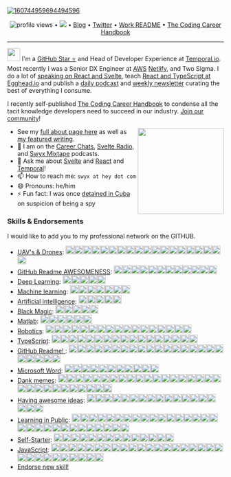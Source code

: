 <!--<h3 align="center">
![image](https://user-images.githubusercontent.com/6764957/87082196-3418a980-c25d-11ea-9987-0d9787d54100.png)
</h3> -->

[![160744959694494596](https://user-images.githubusercontent.com/6764957/101521273-94ed0f00-39c0-11eb-9721-1fb49097a171.png)](https://github.com/sw-yx?tab=repositories)

<p align="center">
  <img src="https://gpvc.arturio.dev/sw-yx" alt="profile views"> •  
  <a href="https://twitter.com/intent/follow?screen_name=swyx&tw_p=followbutton"><img src="https://img.shields.io/twitter/follow/swyx?label=%40swyx&style=social"></a>  •
  <a href="https://swyx.io">Blog</a> •
  <a href="https://twitter.com/intent/follow?screen_name=swyx&tw_p=followbutton">Twitter</a> •
  <a href="https://github.com/sw-yx/README">Work README</a> •
  <a href="https://learninpublic.org/?from=GH%20README">The Coding Career Handbook</a>
</p>

---

<img src="https://raw.githubusercontent.com/iampavangandhi/iampavangandhi/master/gifs/Hi.gif" width="30px"> I'm a [GitHub Star ⭐](https://stars.github.com/) and Head of Developer Experience at [Temporal.io](https://temporal.io/). Most recently I was a Senior DX Engineer at [AWS](https://www.swyx.io/writing/hello-aws/) [Netlify](https://www.swyx.io/farewell-netlify/), and Two Sigma. I do a lot of [speaking on React and Svelte](https://www.swyx.io/speaking/), teach [React and TypeScript at Egghead.io](https://egghead.io/instructors/shawn-wang?af=95qfq1) and publish a [daily podcast](http://swyx.transistor.fm/) and [weekly newsletter](https://tinyletter.com/swyx) curating the best of everything I consume. 

I recently self-published <a href="https://learninpublic.org/?from=GH%20README">The Coding Career Handbook</a> to condense all the tacit knowledge developers need to succeed in our industry. <a href="https://codingcareer.circle.so/">Join our community</a>!

<a href="https://myoctocat.dev/@sw-yx/octocat">
  <img align="right" src="https://user-images.githubusercontent.com/6764957/101532175-1cda1580-39cf-11eb-92fc-8466f97122fc.png" width=200 />
</a>

- See my [full about page here](http://swyx.io/about) as well as [my featured writing](https://www.swyx.io/#featured-writing).
- 👯 I am on the [Career Chats](https://careerchats.transistor.fm/), [Svelte Radio](https://www.svelteradio.com/), and [Swyx Mixtape](http://swyx.transistor.fm/) podcasts.
- 💬 Ask me about [Svelte](https://www.swyx.io/svelte-why/) and [React](https://www.youtube.com/watch?v=KJP1E-Y-xyo) and [Temporal](https://temporal.io)!
- 📫 How to reach me: `swyx at hey dot com`
- 😄 Pronouns: he/him
- ⚡ Fun fact: I was once [detained in Cuba](https://dev.to/swyx/the-ux-of-proving-our-humanity-to-machines-nf) on suspicion of being a spy


<!-- comment out for now while https://github.com/jstrieb/github-stats/issues/7 is going on 
![](https://github.com/sw-yx/sw-yx/blob/master/generated/overview.svg)
![](https://github.com/sw-yx/sw-yx/blob/master/generated/languages.svg)
-->


<!--START_SECTION:endorsements-->
  ### Skills & Endorsements
  
  I would like to add you to my professional network on the GITHUB.

  <ul>
  <li><a href="https://github.com/sw-yx/sw-yx/issues/31">UAV's & Drones</a>: <img src=https://avatars.githubusercontent.com/u/22770735?u=c7c8d8e372a0633ff094874c59beb2f98813624f&v=4&s=20 height=20 /><img src=https://avatars.githubusercontent.com/u/22770735?u=c7c8d8e372a0633ff094874c59beb2f98813624f&v=4&s=20 height=20 /><img src=https://avatars.githubusercontent.com/u/22770735?u=c7c8d8e372a0633ff094874c59beb2f98813624f&v=4&s=20 height=20 /><img src=https://avatars.githubusercontent.com/u/22770735?u=c7c8d8e372a0633ff094874c59beb2f98813624f&v=4&s=20 height=20 /><img src=https://avatars.githubusercontent.com/u/22770735?u=c7c8d8e372a0633ff094874c59beb2f98813624f&v=4&s=20 height=20 /><img src=https://avatars.githubusercontent.com/u/6764957?u=97ad815028595b73b06ee4b0510e66bbe391228d&v=4&s=20 height=20 /><img src=https://avatars.githubusercontent.com/u/6764957?u=97ad815028595b73b06ee4b0510e66bbe391228d&v=4&s=20 height=20 /><img src=https://avatars.githubusercontent.com/u/6764957?u=97ad815028595b73b06ee4b0510e66bbe391228d&v=4&s=20 height=20 /><img src=https://avatars.githubusercontent.com/u/6764957?u=97ad815028595b73b06ee4b0510e66bbe391228d&v=4&s=20 height=20 /><img src=https://avatars.githubusercontent.com/u/45873074?u=c3ec9fa6c9669635d4bf31067d9eac86d351eb3a&v=4&s=20 height=20 /><img src=https://avatars.githubusercontent.com/u/1821843?u=57459e71d75b3969c73411ae7ec0f4735d39be39&v=4&s=20 height=20 /><img src=https://avatars.githubusercontent.com/u/17146297?u=9c82e2455ce89af7a2a7fb87d1e6bc27b7e8e7cf&v=4&s=20 height=20 /><img src=https://avatars.githubusercontent.com/u/9255144?v=4&s=20 height=20 /><img src=https://avatars.githubusercontent.com/u/13825491?u=915fd23f621a028c52df2376625c4e30f0dce09b&v=4&s=20 height=20 /><img src=https://avatars.githubusercontent.com/u/13825491?u=915fd23f621a028c52df2376625c4e30f0dce09b&v=4&s=20 height=20 /><img src=https://avatars.githubusercontent.com/u/13825491?u=915fd23f621a028c52df2376625c4e30f0dce09b&v=4&s=20 height=20 /><img src=https://avatars.githubusercontent.com/u/13825491?u=915fd23f621a028c52df2376625c4e30f0dce09b&v=4&s=20 height=20 /><img src=https://avatars.githubusercontent.com/u/13825491?u=915fd23f621a028c52df2376625c4e30f0dce09b&v=4&s=20 height=20 /><img src=https://avatars.githubusercontent.com/u/63612469?u=1bac624dce9a0ec44c7161ec8e09288429c4dccf&v=4&s=20 height=20 /></li>
<li><a href="https://github.com/sw-yx/sw-yx/issues/30">GitHub Readme AWESOMENESS</a>: <img src=https://avatars.githubusercontent.com/u/6764957?u=97ad815028595b73b06ee4b0510e66bbe391228d&v=4&s=20 height=20 /><img src=https://avatars.githubusercontent.com/u/22770735?u=c7c8d8e372a0633ff094874c59beb2f98813624f&v=4&s=20 height=20 /><img src=https://avatars.githubusercontent.com/u/22770735?u=c7c8d8e372a0633ff094874c59beb2f98813624f&v=4&s=20 height=20 /><img src=https://avatars.githubusercontent.com/u/32144761?u=1b36ec9ad2443a0028c077de00ea9bd66194c4df&v=4&s=20 height=20 /><img src=https://avatars.githubusercontent.com/u/53856673?u=bda5598fc0b95f42f67ffddd6bc14326c5a5bf28&v=4&s=20 height=20 /><img src=https://avatars.githubusercontent.com/u/53856673?u=bda5598fc0b95f42f67ffddd6bc14326c5a5bf28&v=4&s=20 height=20 /><img src=https://avatars.githubusercontent.com/u/9262982?u=2403fb9ed15258833c48978f57c48479fe9172b6&v=4&s=20 height=20 /><img src=https://avatars.githubusercontent.com/u/10362927?u=2bd634d77cfe59ddf012d192335efb626618efae&v=4&s=20 height=20 /><img src=https://avatars.githubusercontent.com/u/55826377?u=f1400288e13b60d46bed563dc588f5ac77811770&v=4&s=20 height=20 /><img src=https://avatars.githubusercontent.com/u/37914951?u=47f6cb50d0ecbcef0bf3cb4d9392826af195b558&v=4&s=20 height=20 /><img src=https://avatars.githubusercontent.com/u/53332372?u=cf632f71e5bdf984e829774c4d8815774e419bcb&v=4&s=20 height=20 /><img src=https://avatars.githubusercontent.com/u/3372598?u=2b679c93e9be315f5c993d30e325a15a9df7a78c&v=4&s=20 height=20 /></li>
<li><a href="https://github.com/sw-yx/sw-yx/issues/29">Deep Learning</a>: <img src=https://avatars.githubusercontent.com/u/22770735?u=c7c8d8e372a0633ff094874c59beb2f98813624f&v=4&s=20 height=20 /><img src=https://avatars.githubusercontent.com/u/8433587?u=4143853cdd52d732534e82e9232cfda0591b9876&v=4&s=20 height=20 /><img src=https://avatars.githubusercontent.com/u/45448731?u=8dd6502ca862bf48b10e43a93b2c50644da93906&v=4&s=20 height=20 /><img src=https://avatars.githubusercontent.com/u/53856673?u=bda5598fc0b95f42f67ffddd6bc14326c5a5bf28&v=4&s=20 height=20 /><img src=https://avatars.githubusercontent.com/u/41854373?u=91a17eab7edd79767aad7a6eab7023007abb49f7&v=4&s=20 height=20 /></li>
<li><a href="https://github.com/sw-yx/sw-yx/issues/28">Machine learning</a>: <img src=https://avatars.githubusercontent.com/u/22770735?u=c7c8d8e372a0633ff094874c59beb2f98813624f&v=4&s=20 height=20 /><img src=https://avatars.githubusercontent.com/u/45448731?u=8dd6502ca862bf48b10e43a93b2c50644da93906&v=4&s=20 height=20 /><img src=https://avatars.githubusercontent.com/u/1821843?u=57459e71d75b3969c73411ae7ec0f4735d39be39&v=4&s=20 height=20 /><img src=https://avatars.githubusercontent.com/u/1821843?u=57459e71d75b3969c73411ae7ec0f4735d39be39&v=4&s=20 height=20 /><img src=https://avatars.githubusercontent.com/u/13770026?v=4&s=20 height=20 /><img src=https://avatars.githubusercontent.com/u/41854373?u=91a17eab7edd79767aad7a6eab7023007abb49f7&v=4&s=20 height=20 /><img src=https://avatars.githubusercontent.com/u/40211374?u=28b253978c6e66be691d60ec084ea7c237afbdea&v=4&s=20 height=20 /></li>
<li><a href="https://github.com/sw-yx/sw-yx/issues/27">Artificial intelligence</a>: <img src=https://avatars.githubusercontent.com/u/22770735?u=c7c8d8e372a0633ff094874c59beb2f98813624f&v=4&s=20 height=20 /><img src=https://avatars.githubusercontent.com/u/22770735?u=c7c8d8e372a0633ff094874c59beb2f98813624f&v=4&s=20 height=20 /><img src=https://avatars.githubusercontent.com/u/22770735?u=c7c8d8e372a0633ff094874c59beb2f98813624f&v=4&s=20 height=20 /><img src=https://avatars.githubusercontent.com/u/23400213?u=da0a678d3bd73318503139fc918c97683d71bd62&v=4&s=20 height=20 /><img src=https://avatars.githubusercontent.com/u/54620499?u=2ef73de239b98ca39e439a8733845603b620fd45&v=4&s=20 height=20 /></li>
<li><a href="https://github.com/sw-yx/sw-yx/issues/26">Black Magic</a>: <img src=https://avatars.githubusercontent.com/u/6764957?u=97ad815028595b73b06ee4b0510e66bbe391228d&v=4&s=20 height=20 /><img src=https://avatars.githubusercontent.com/u/22770735?u=c7c8d8e372a0633ff094874c59beb2f98813624f&v=4&s=20 height=20 /><img src=https://avatars.githubusercontent.com/u/8545105?u=165ae1b650ef0d5ef08636ea6bd7fa0ff1567836&v=4&s=20 height=20 /><img src=https://avatars.githubusercontent.com/u/2707569?u=89c42eafaca543bb9f9027c8ba2b47b944737419&v=4&s=20 height=20 /><img src=https://avatars.githubusercontent.com/u/61903527?u=2621f00464e33bb57a73bf106cbd6809bc5141e3&v=4&s=20 height=20 /></li>
<li><a href="https://github.com/sw-yx/sw-yx/issues/25">Matlab</a>: <img src=https://avatars.githubusercontent.com/u/6764957?u=97ad815028595b73b06ee4b0510e66bbe391228d&v=4&s=20 height=20 /><img src=https://avatars.githubusercontent.com/u/8890878?u=98688657615ca3b9bad6a7045b81f7a7ee8cacbf&v=4&s=20 height=20 /><img src=https://avatars.githubusercontent.com/u/53856673?u=bda5598fc0b95f42f67ffddd6bc14326c5a5bf28&v=4&s=20 height=20 /><img src=https://avatars.githubusercontent.com/u/22770735?u=c7c8d8e372a0633ff094874c59beb2f98813624f&v=4&s=20 height=20 /><img src=https://avatars.githubusercontent.com/u/22770735?u=c7c8d8e372a0633ff094874c59beb2f98813624f&v=4&s=20 height=20 /><img src=https://avatars.githubusercontent.com/u/22770735?u=c7c8d8e372a0633ff094874c59beb2f98813624f&v=4&s=20 height=20 /></li>
<li><a href="https://github.com/sw-yx/sw-yx/issues/21">Robotics</a>: <img src=https://avatars.githubusercontent.com/u/6764957?u=97ad815028595b73b06ee4b0510e66bbe391228d&v=4&s=20 height=20 /><img src=https://avatars.githubusercontent.com/u/22770735?u=c7c8d8e372a0633ff094874c59beb2f98813624f&v=4&s=20 height=20 /><img src=https://avatars.githubusercontent.com/u/22770735?u=c7c8d8e372a0633ff094874c59beb2f98813624f&v=4&s=20 height=20 /><img src=https://avatars.githubusercontent.com/u/22770735?u=c7c8d8e372a0633ff094874c59beb2f98813624f&v=4&s=20 height=20 /><img src=https://avatars.githubusercontent.com/u/22770735?u=c7c8d8e372a0633ff094874c59beb2f98813624f&v=4&s=20 height=20 /><img src=https://avatars.githubusercontent.com/u/1670421?u=de00019aeac03a906266f9b1a09534ed07158b11&v=4&s=20 height=20 /><img src=https://avatars.githubusercontent.com/u/1670421?u=de00019aeac03a906266f9b1a09534ed07158b11&v=4&s=20 height=20 /><img src=https://avatars.githubusercontent.com/u/1670421?u=de00019aeac03a906266f9b1a09534ed07158b11&v=4&s=20 height=20 /><img src=https://avatars.githubusercontent.com/u/1670421?u=de00019aeac03a906266f9b1a09534ed07158b11&v=4&s=20 height=20 /><img src=https://avatars.githubusercontent.com/u/1670421?u=de00019aeac03a906266f9b1a09534ed07158b11&v=4&s=20 height=20 /><img src=https://avatars.githubusercontent.com/u/1670421?u=de00019aeac03a906266f9b1a09534ed07158b11&v=4&s=20 height=20 /><img src=https://avatars.githubusercontent.com/u/30226045?u=0a71219858b8d89c4e0310a5b4d8fb7968e61dbd&v=4&s=20 height=20 /><img src=https://avatars.githubusercontent.com/u/30226045?u=0a71219858b8d89c4e0310a5b4d8fb7968e61dbd&v=4&s=20 height=20 /><img src=https://avatars.githubusercontent.com/u/30226045?u=0a71219858b8d89c4e0310a5b4d8fb7968e61dbd&v=4&s=20 height=20 /><img src=https://avatars.githubusercontent.com/u/30226045?u=0a71219858b8d89c4e0310a5b4d8fb7968e61dbd&v=4&s=20 height=20 /><img src=https://avatars.githubusercontent.com/u/30226045?u=0a71219858b8d89c4e0310a5b4d8fb7968e61dbd&v=4&s=20 height=20 /><img src=https://avatars.githubusercontent.com/u/13302105?u=6e764c6aa7af9c085a2403b458426c331d83b572&v=4&s=20 height=20 /></li>
<li><a href="https://github.com/sw-yx/sw-yx/issues/14">TypeScript</a>: <img src=https://avatars.githubusercontent.com/u/2502947?u=eb345767686e9b8692c6d76955650a41e6e80cf3&v=4&s=20 height=20 /><img src=https://avatars.githubusercontent.com/u/6764957?u=97ad815028595b73b06ee4b0510e66bbe391228d&v=4&s=20 height=20 /><img src=https://avatars.githubusercontent.com/u/12146882?u=b153ac0c446ac31c230cfe6b1a98bd54ca74e39a&v=4&s=20 height=20 /><img src=https://avatars.githubusercontent.com/u/7964257?u=c28c8a5c365e9b3b71f2568357348f11418ac7a2&v=4&s=20 height=20 /><img src=https://avatars.githubusercontent.com/u/293004?v=4&s=20 height=20 /><img src=https://avatars.githubusercontent.com/u/19930241?u=2aef7cbf4a59d361894145c97676391ec46fea4d&v=4&s=20 height=20 /><img src=https://avatars.githubusercontent.com/u/15332326?u=928ff0aa422ea0e02a2210482b6ceaa051822d7c&v=4&s=20 height=20 /><img src=https://avatars.githubusercontent.com/u/229881?u=16c6dec7b9bc0304910803e0ba5fc7f977304392&v=4&s=20 height=20 /><img src=https://avatars.githubusercontent.com/u/13134143?u=2b7d4ad46632ada6ae75ce1672235a07282f76e5&v=4&s=20 height=20 /><img src=https://avatars.githubusercontent.com/u/948486?u=d173c0b99a0c503407fb3b04a89da215ff388e28&v=4&s=20 height=20 /><img src=https://avatars.githubusercontent.com/u/19372745?u=21d2497f7ef4038bd4621e005a96ac97acd8316c&v=4&s=20 height=20 /><img src=https://avatars.githubusercontent.com/u/6223070?u=1149f8bf70d845b69109b93db003163ce5da129f&v=4&s=20 height=20 /><img src=https://avatars.githubusercontent.com/u/29654458?u=9f00105de4b993b6e9a4b6b9a0dcf7ec6795c4db&v=4&s=20 height=20 /><img src=https://avatars.githubusercontent.com/u/53359960?u=35bf66a2936178251659758071612997eb97e16a&v=4&s=20 height=20 /><img src=https://avatars.githubusercontent.com/u/13395979?u=57a87a085a2dbd2007fc02c5d25c432e956e9533&v=4&s=20 height=20 /><img src=https://avatars.githubusercontent.com/u/55826377?u=f1400288e13b60d46bed563dc588f5ac77811770&v=4&s=20 height=20 /><img src=https://avatars.githubusercontent.com/u/24648588?u=acd641c75f7eea34349cf00456db722750822a60&v=4&s=20 height=20 /></li>
<li><a href="https://github.com/sw-yx/sw-yx/issues/12">GitHub Readme! </a>: <img src=https://avatars.githubusercontent.com/u/6764957?u=97ad815028595b73b06ee4b0510e66bbe391228d&v=4&s=20 height=20 /><img src=https://avatars.githubusercontent.com/u/22648375?u=4f5c00eaa429212935c711c49f33200b027ffda9&v=4&s=20 height=20 /><img src=https://avatars.githubusercontent.com/u/37780080?u=9a51ee46299084fe8e23a55d6b4d89f40ba86b0b&v=4&s=20 height=20 /><img src=https://avatars.githubusercontent.com/u/43115551?u=5d858e6a161ee6fc410002509eb7292a7adab984&v=4&s=20 height=20 /><img src=https://avatars.githubusercontent.com/u/45937795?u=22964e714c153e26a90cc608eb7acb9e0d761385&v=4&s=20 height=20 /><img src=https://avatars.githubusercontent.com/u/23062?u=d939db29fde100e4b35fb64bd68a7b9212b96a4d&v=4&s=20 height=20 /><img src=https://avatars.githubusercontent.com/u/10290348?u=ee9b20b46ed79aa5e4318a326f6381b09ec809ff&v=4&s=20 height=20 /><img src=https://avatars.githubusercontent.com/u/3726815?u=a50e7ce67614d391b96eee82d33cf6fd6fe3d7a6&v=4&s=20 height=20 /><img src=https://avatars.githubusercontent.com/u/1659820?u=1d1eba18a88076e16d7da6671e3b8ba0a3ce76c0&v=4&s=20 height=20 /><img src=https://avatars.githubusercontent.com/u/3165185?v=4&s=20 height=20 /><img src=https://avatars.githubusercontent.com/u/4000963?u=749d3140c8b658eb261c6c8e1fd38ae899bfb8b0&v=4&s=20 height=20 /><img src=https://avatars.githubusercontent.com/u/6534396?u=3518882baf64fa051e3f071fd11adccfb5faef4f&v=4&s=20 height=20 /><img src=https://avatars.githubusercontent.com/u/36571203?u=74ff14e3856ff9aeed35bb605a8c1cdac4d00891&v=4&s=20 height=20 /><img src=https://avatars.githubusercontent.com/u/2277182?u=36934a435d05c974133236d2e390bd7cfa8406fc&v=4&s=20 height=20 /><img src=https://avatars.githubusercontent.com/u/749393?u=3e049eb5d2a2682ee751c45cb7d55fe43325b450&v=4&s=20 height=20 /><img src=https://avatars.githubusercontent.com/u/19372745?u=21d2497f7ef4038bd4621e005a96ac97acd8316c&v=4&s=20 height=20 /><img src=https://avatars.githubusercontent.com/u/656694?u=673dd3cb3e05e96bcd6ef97e14292622d70fe184&v=4&s=20 height=20 /><img src=https://avatars.githubusercontent.com/u/14172006?u=07a2ade66cbf7e133b5a59f54f47800f0b9d4784&v=4&s=20 height=20 /><img src=https://avatars.githubusercontent.com/u/9427798?u=9bf8718fcd1bea6aee935e195b0e7179c1736a47&v=4&s=20 height=20 /><img src=https://avatars.githubusercontent.com/u/9427798?u=9bf8718fcd1bea6aee935e195b0e7179c1736a47&v=4&s=20 height=20 /><img src=https://avatars.githubusercontent.com/u/51751663?u=23a815a6dac3536432c99c9fa4f7681b539c3c07&v=4&s=20 height=20 /><img src=https://avatars.githubusercontent.com/u/9262982?u=2403fb9ed15258833c48978f57c48479fe9172b6&v=4&s=20 height=20 /><img src=https://avatars.githubusercontent.com/u/10638317?u=da44b6c75b56c51bd90571b23cb8be78e8f3ea7f&v=4&s=20 height=20 /></li>
<li><a href="https://github.com/sw-yx/sw-yx/issues/10">Microsoft Word</a>: <img src=https://avatars.githubusercontent.com/u/6764957?u=97ad815028595b73b06ee4b0510e66bbe391228d&v=4&s=20 height=20 /><img src=https://avatars.githubusercontent.com/u/352113?u=6dc1eb9f564bc00b08ebdc0cf447ea45010b65ed&v=4&s=20 height=20 /><img src=https://avatars.githubusercontent.com/u/27310414?u=1b873ee188b78d2728e35e4df02676e69bc3734c&v=4&s=20 height=20 /><img src=https://avatars.githubusercontent.com/u/43115551?u=5d858e6a161ee6fc410002509eb7292a7adab984&v=4&s=20 height=20 /><img src=https://avatars.githubusercontent.com/u/46257169?u=083fd59d92e5bf15ac822493d7873b9e984cac3e&v=4&s=20 height=20 /><img src=https://avatars.githubusercontent.com/u/17511710?u=043d69cc50a9a791118f2e414ee83f51a31f355a&v=4&s=20 height=20 /><img src=https://avatars.githubusercontent.com/u/5923706?u=d947ee44ca977ca2b7e6ba4188d0b814d64e6a08&v=4&s=20 height=20 /><img src=https://avatars.githubusercontent.com/u/22770735?u=c7c8d8e372a0633ff094874c59beb2f98813624f&v=4&s=20 height=20 /><img src=https://avatars.githubusercontent.com/u/36571203?u=74ff14e3856ff9aeed35bb605a8c1cdac4d00891&v=4&s=20 height=20 /><img src=https://avatars.githubusercontent.com/u/51212164?u=6fa3388c92d3ae571d143ab2dae3fb0ee26a50b3&v=4&s=20 height=20 /><img src=https://avatars.githubusercontent.com/u/25933585?v=4&s=20 height=20 /></li>
<li><a href="https://github.com/sw-yx/sw-yx/issues/6">Dank memes</a>: <img src=https://avatars.githubusercontent.com/u/6764957?u=97ad815028595b73b06ee4b0510e66bbe391228d&v=4&s=20 height=20 /><img src=https://avatars.githubusercontent.com/u/35337607?u=29566bbbffed942d99be65eee4227e761b77c723&v=4&s=20 height=20 /><img src=https://avatars.githubusercontent.com/u/233500?u=69a3bf89a07358e92baef9c8bd592309d6fc7463&v=4&s=20 height=20 /><img src=https://avatars.githubusercontent.com/u/12712484?u=e9ce418656eb64d7d2922da359da2eb702885757&v=4&s=20 height=20 /><img src=https://avatars.githubusercontent.com/u/55590940?u=951cb677f14bde3d6f62872f06d17ddbd1773dfc&v=4&s=20 height=20 /><img src=https://avatars.githubusercontent.com/u/1134310?v=4&s=20 height=20 /><img src=https://avatars.githubusercontent.com/u/352113?u=6dc1eb9f564bc00b08ebdc0cf447ea45010b65ed&v=4&s=20 height=20 /><img src=https://avatars.githubusercontent.com/u/20620901?u=5ab254526db7f29c5498bcd5a03613a6dfc73557&v=4&s=20 height=20 /><img src=https://avatars.githubusercontent.com/u/3922469?u=cdb86e6784f637749f2080d22485c078ba39f760&v=4&s=20 height=20 /><img src=https://avatars.githubusercontent.com/u/519966?u=7090cb33dbfbbf250251ce9f039f2ca74aa12a4a&v=4&s=20 height=20 /><img src=https://avatars.githubusercontent.com/u/48678280?u=6fcc3118a8db8d86d06674bc1de95ef54125c9b5&v=4&s=20 height=20 /><img src=https://avatars.githubusercontent.com/u/43115551?u=5d858e6a161ee6fc410002509eb7292a7adab984&v=4&s=20 height=20 /><img src=https://avatars.githubusercontent.com/u/3385679?u=5e7dc905c8a00d445d55a44657427c35ed8b4989&v=4&s=20 height=20 /><img src=https://avatars.githubusercontent.com/u/26126510?u=818e06777ac4503a104e41e7c882c0de12b644ba&v=4&s=20 height=20 /><img src=https://avatars.githubusercontent.com/u/7217244?u=0b2c5ac85ff8dd18039c4f01c12dfe3a67633447&v=4&s=20 height=20 /><img src=https://avatars.githubusercontent.com/u/22043396?u=7b6be44a0de05675ae004b2c1b18b22a7efbf633&v=4&s=20 height=20 /><img src=https://avatars.githubusercontent.com/u/6223070?u=1149f8bf70d845b69109b93db003163ce5da129f&v=4&s=20 height=20 /><img src=https://avatars.githubusercontent.com/u/9328123?u=8ebffba57d12dc983a17f19cb51e549150645f55&v=4&s=20 height=20 /><img src=https://avatars.githubusercontent.com/u/62393901?u=4b5b213f8f00a6489709cdaa2443307cfbcccca3&v=4&s=20 height=20 /><img src=https://avatars.githubusercontent.com/u/38540987?u=da479329cd411f62af1fca81574d739b560116c1&v=4&s=20 height=20 /><img src=https://avatars.githubusercontent.com/u/53359960?u=35bf66a2936178251659758071612997eb97e16a&v=4&s=20 height=20 /><img src=https://avatars.githubusercontent.com/u/1178581?u=8e857acca3a569594a0b831cc45e9023c2a63037&v=4&s=20 height=20 /><img src=https://avatars.githubusercontent.com/u/66532643?v=4&s=20 height=20 /><img src=https://avatars.githubusercontent.com/u/6913826?u=3f850e628a5ba6cc9ec269492ec22d7c9bbef6d8&v=4&s=20 height=20 /><img src=https://avatars.githubusercontent.com/u/23400213?u=da0a678d3bd73318503139fc918c97683d71bd62&v=4&s=20 height=20 /><img src=https://avatars.githubusercontent.com/u/23400213?u=da0a678d3bd73318503139fc918c97683d71bd62&v=4&s=20 height=20 /><img src=https://avatars.githubusercontent.com/u/23400213?u=da0a678d3bd73318503139fc918c97683d71bd62&v=4&s=20 height=20 /><img src=https://avatars.githubusercontent.com/u/19930241?u=2aef7cbf4a59d361894145c97676391ec46fea4d&v=4&s=20 height=20 /><img src=https://avatars.githubusercontent.com/u/31821597?u=fcbcf2dc8645975f9cbd617af820e9f73e44de58&v=4&s=20 height=20 /><img src=https://avatars.githubusercontent.com/u/10360816?u=e3ebfd8445206a0d894c81f511e9cd89a4e5c244&v=4&s=20 height=20 /></li>
<li><a href="https://github.com/sw-yx/sw-yx/issues/5">Having awesome ideas</a>: <img src=https://avatars.githubusercontent.com/u/10660468?u=b2a4cb6919cf2a48d3a57d88597ae60dbaf81e1a&v=4&s=20 height=20 /><img src=https://avatars.githubusercontent.com/u/6764957?u=97ad815028595b73b06ee4b0510e66bbe391228d&v=4&s=20 height=20 /><img src=https://avatars.githubusercontent.com/u/35337607?u=29566bbbffed942d99be65eee4227e761b77c723&v=4&s=20 height=20 /><img src=https://avatars.githubusercontent.com/u/7910856?u=34f977f5b9caa6e679fcd95dd2d4ece77f531a04&v=4&s=20 height=20 /><img src=https://avatars.githubusercontent.com/u/15979292?u=87faa9985d47e32a3495a850b8620cd85b00ef21&v=4&s=20 height=20 /><img src=https://avatars.githubusercontent.com/u/352113?u=6dc1eb9f564bc00b08ebdc0cf447ea45010b65ed&v=4&s=20 height=20 /><img src=https://avatars.githubusercontent.com/u/3977903?u=66a0e06db974f4b3accc178facc4602d960bb890&v=4&s=20 height=20 /><img src=https://avatars.githubusercontent.com/u/3524688?u=80eb34d651fd46947487d79abe8617bf5338f54b&v=4&s=20 height=20 /><img src=https://avatars.githubusercontent.com/u/38554977?v=4&s=20 height=20 /><img src=https://avatars.githubusercontent.com/u/856609?u=b6274fdc539279b8465aebe0e2c3c9fa7bbc6923&v=4&s=20 height=20 /><img src=https://avatars.githubusercontent.com/u/39672672?u=3547bdc7fe14e29a969f7b44f20fac26ebf95fe8&v=4&s=20 height=20 /><img src=https://avatars.githubusercontent.com/u/8960757?u=7773231fa9dace775da1f7af383e52ed8e3b909f&v=4&s=20 height=20 /><img src=https://avatars.githubusercontent.com/u/12146882?u=b153ac0c446ac31c230cfe6b1a98bd54ca74e39a&v=4&s=20 height=20 /><img src=https://avatars.githubusercontent.com/u/6764957?u=97ad815028595b73b06ee4b0510e66bbe391228d&v=4&s=20 height=20 /><img src=https://avatars.githubusercontent.com/u/2277182?u=36934a435d05c974133236d2e390bd7cfa8406fc&v=4&s=20 height=20 /><img src=https://avatars.githubusercontent.com/u/2114712?u=868a9bd2be749d84c3ebb3eabf28d5b8a223fa67&v=4&s=20 height=20 /><img src=https://avatars.githubusercontent.com/u/8508804?u=d755d87366b0118df6cc6024e932aeff99056a2f&v=4&s=20 height=20 /><img src=https://avatars.githubusercontent.com/u/661994?u=c6ca07b86a9a91b2dd567f80ac9d80b6d6071523&v=4&s=20 height=20 /></li>
<li><a href="https://github.com/sw-yx/sw-yx/issues/4">Learning in Public</a>: <img src=https://avatars.githubusercontent.com/u/6764957?u=97ad815028595b73b06ee4b0510e66bbe391228d&v=4&s=20 height=20 /><img src=https://avatars.githubusercontent.com/u/10660468?u=b2a4cb6919cf2a48d3a57d88597ae60dbaf81e1a&v=4&s=20 height=20 /><img src=https://avatars.githubusercontent.com/u/6540763?u=b6700c6b857dc4feb5b469439b1f0b12c95d82ec&v=4&s=20 height=20 /><img src=https://avatars.githubusercontent.com/u/5938110?u=637d5ad49f9cabeff3288b1f4b06e12a6ee7ef38&v=4&s=20 height=20 /><img src=https://avatars.githubusercontent.com/u/35337607?u=29566bbbffed942d99be65eee4227e761b77c723&v=4&s=20 height=20 /><img src=https://avatars.githubusercontent.com/u/8948924?u=5bec780048b84962b9681e76ae6c6afd93b2bf68&v=4&s=20 height=20 /><img src=https://avatars.githubusercontent.com/u/63742054?u=6e29daf7e33025c5504d1e2a099fbfd454c8f5f4&v=4&s=20 height=20 /><img src=https://avatars.githubusercontent.com/u/2114712?u=868a9bd2be749d84c3ebb3eabf28d5b8a223fa67&v=4&s=20 height=20 /><img src=https://avatars.githubusercontent.com/u/1059583?v=4&s=20 height=20 /><img src=https://avatars.githubusercontent.com/u/1059583?v=4&s=20 height=20 /><img src=https://avatars.githubusercontent.com/u/2338632?u=7ca35d9de31aadd8e9af2f8e75ac185c6c42d1ab&v=4&s=20 height=20 /><img src=https://avatars.githubusercontent.com/u/6893378?u=a04e4ca94741b424d3e225703a662b381be65692&v=4&s=20 height=20 /><img src=https://avatars.githubusercontent.com/u/55590940?u=951cb677f14bde3d6f62872f06d17ddbd1773dfc&v=4&s=20 height=20 /><img src=https://avatars.githubusercontent.com/u/12350042?u=cb4861b5c416367a456ed76fe590a229df9a89cb&v=4&s=20 height=20 /><img src=https://avatars.githubusercontent.com/u/38713361?u=d8c0e979709dcbb1c96f6f8d98782b1209f7e1b9&v=4&s=20 height=20 /><img src=https://avatars.githubusercontent.com/u/15979292?u=87faa9985d47e32a3495a850b8620cd85b00ef21&v=4&s=20 height=20 /><img src=https://avatars.githubusercontent.com/u/352113?u=6dc1eb9f564bc00b08ebdc0cf447ea45010b65ed&v=4&s=20 height=20 /><img src=https://avatars.githubusercontent.com/u/8549477?u=fbfc7d3b5e06309ac48c1e172d3fc41532d0c647&v=4&s=20 height=20 /><img src=https://avatars.githubusercontent.com/u/6892666?u=6d6809a812b2c3a03cf3ae0b5d7290fc0b857730&v=4&s=20 height=20 /><img src=https://avatars.githubusercontent.com/u/193136?u=c867e3f38a00cda86ef10bf3f7c6bad38983ac8c&v=4&s=20 height=20 /><img src=https://avatars.githubusercontent.com/u/6609142?u=46afe9fc7e5b8aeefecbb8d99fa2847bd3536729&v=4&s=20 height=20 /><img src=https://avatars.githubusercontent.com/u/9523719?u=fdddf99ddb809fcb0af5926ea1d5be3272021df5&v=4&s=20 height=20 /><img src=https://avatars.githubusercontent.com/u/9523719?u=fdddf99ddb809fcb0af5926ea1d5be3272021df5&v=4&s=20 height=20 /><img src=https://avatars.githubusercontent.com/u/3977903?u=66a0e06db974f4b3accc178facc4602d960bb890&v=4&s=20 height=20 /><img src=https://avatars.githubusercontent.com/u/3524688?u=80eb34d651fd46947487d79abe8617bf5338f54b&v=4&s=20 height=20 /><img src=https://avatars.githubusercontent.com/u/3524688?u=80eb34d651fd46947487d79abe8617bf5338f54b&v=4&s=20 height=20 /><img src=https://avatars.githubusercontent.com/u/16005567?u=5f71bda3f9007c1f8efb56c12c6a4ac8da4123e8&v=4&s=20 height=20 /><img src=https://avatars.githubusercontent.com/u/16005567?u=5f71bda3f9007c1f8efb56c12c6a4ac8da4123e8&v=4&s=20 height=20 /><img src=https://avatars.githubusercontent.com/u/4047597?u=d369a027cc44c560aae8e6702d06f4b9b60e63a6&v=4&s=20 height=20 /><img src=https://avatars.githubusercontent.com/u/15695301?u=69e79bb2d243c7ce5d098c237cf5135253ee1e76&v=4&s=20 height=20 /></li>
<li><a href="https://github.com/sw-yx/sw-yx/issues/3">Self-Starter</a>: <img src=https://avatars.githubusercontent.com/u/6764957?u=97ad815028595b73b06ee4b0510e66bbe391228d&v=4&s=20 height=20 /><img src=https://avatars.githubusercontent.com/u/1016190?u=d88c979c3dad16b9b0f604b0da60169b12cf7c34&v=4&s=20 height=20 /><img src=https://avatars.githubusercontent.com/u/35337607?u=29566bbbffed942d99be65eee4227e761b77c723&v=4&s=20 height=20 /><img src=https://avatars.githubusercontent.com/u/63742054?u=6e29daf7e33025c5504d1e2a099fbfd454c8f5f4&v=4&s=20 height=20 /><img src=https://avatars.githubusercontent.com/u/15979292?u=87faa9985d47e32a3495a850b8620cd85b00ef21&v=4&s=20 height=20 /><img src=https://avatars.githubusercontent.com/u/352113?u=6dc1eb9f564bc00b08ebdc0cf447ea45010b65ed&v=4&s=20 height=20 /><img src=https://avatars.githubusercontent.com/u/5645527?u=d0af863305e37415397c5d122990cbf23e08d4cf&v=4&s=20 height=20 /><img src=https://avatars.githubusercontent.com/u/43115551?u=5d858e6a161ee6fc410002509eb7292a7adab984&v=4&s=20 height=20 /><img src=https://avatars.githubusercontent.com/u/27928708?u=ef9b6267f3a5090243c9704c138305ca1c3b8263&v=4&s=20 height=20 /><img src=https://avatars.githubusercontent.com/u/40009100?u=1d8bd2d26aad4c3fbee0b0b11fe2d8c74b77018b&v=4&s=20 height=20 /><img src=https://avatars.githubusercontent.com/u/23707137?u=97bf6bbce7f6a85ca385263cceda13e2b96ce578&v=4&s=20 height=20 /><img src=https://avatars.githubusercontent.com/u/2114712?u=868a9bd2be749d84c3ebb3eabf28d5b8a223fa67&v=4&s=20 height=20 /><img src=https://avatars.githubusercontent.com/u/8508804?u=d755d87366b0118df6cc6024e932aeff99056a2f&v=4&s=20 height=20 /><img src=https://avatars.githubusercontent.com/u/25122031?u=2357c279f1cb512727d00839a57af8ca5f9b33d3&v=4&s=20 height=20 /></li>
<li><a href="https://github.com/sw-yx/sw-yx/issues/2">JavaScript</a>: <img src=https://avatars.githubusercontent.com/u/6764957?u=97ad815028595b73b06ee4b0510e66bbe391228d&v=4&s=20 height=20 /><img src=https://avatars.githubusercontent.com/u/10660468?u=b2a4cb6919cf2a48d3a57d88597ae60dbaf81e1a&v=4&s=20 height=20 /><img src=https://avatars.githubusercontent.com/u/2944237?u=1695caef89fac46180739716e49fc71ce050e85b&v=4&s=20 height=20 /><img src=https://avatars.githubusercontent.com/u/35337607?u=29566bbbffed942d99be65eee4227e761b77c723&v=4&s=20 height=20 /><img src=https://avatars.githubusercontent.com/u/6643991?u=8c294528ab452aceb2861e2e92329858250e3b5e&v=4&s=20 height=20 /><img src=https://avatars.githubusercontent.com/u/63742054?u=6e29daf7e33025c5504d1e2a099fbfd454c8f5f4&v=4&s=20 height=20 /><img src=https://avatars.githubusercontent.com/u/1413595?u=34449eb3fc540e0959e05990b2134b362274be59&v=4&s=20 height=20 /><img src=https://avatars.githubusercontent.com/u/1059583?v=4&s=20 height=20 /><img src=https://avatars.githubusercontent.com/u/2338632?u=7ca35d9de31aadd8e9af2f8e75ac185c6c42d1ab&v=4&s=20 height=20 /><img src=https://avatars.githubusercontent.com/u/15979292?u=87faa9985d47e32a3495a850b8620cd85b00ef21&v=4&s=20 height=20 /><img src=https://avatars.githubusercontent.com/u/352113?u=6dc1eb9f564bc00b08ebdc0cf447ea45010b65ed&v=4&s=20 height=20 /><img src=https://avatars.githubusercontent.com/u/9498142?v=4&s=20 height=20 /><img src=https://avatars.githubusercontent.com/u/20620901?u=5ab254526db7f29c5498bcd5a03613a6dfc73557&v=4&s=20 height=20 /><img src=https://avatars.githubusercontent.com/u/29888641?u=3f6cbdef74c3c07558bb3979b681efaa6fa81e81&v=4&s=20 height=20 /><img src=https://avatars.githubusercontent.com/u/6609142?u=46afe9fc7e5b8aeefecbb8d99fa2847bd3536729&v=4&s=20 height=20 /><img src=https://avatars.githubusercontent.com/u/3977903?u=66a0e06db974f4b3accc178facc4602d960bb890&v=4&s=20 height=20 /><img src=https://avatars.githubusercontent.com/u/3524688?u=80eb34d651fd46947487d79abe8617bf5338f54b&v=4&s=20 height=20 /><img src=https://avatars.githubusercontent.com/u/5645527?u=d0af863305e37415397c5d122990cbf23e08d4cf&v=4&s=20 height=20 /><img src=https://avatars.githubusercontent.com/u/1874468?u=8eac58e4e2826bbd46ec27ce7ec8fee140365ef6&v=4&s=20 height=20 /><img src=https://avatars.githubusercontent.com/u/856609?u=b6274fdc539279b8465aebe0e2c3c9fa7bbc6923&v=4&s=20 height=20 /><img src=https://avatars.githubusercontent.com/u/17046154?u=bfae7b39bb9a059230030de86a08fc373f965d81&v=4&s=20 height=20 /><img src=https://avatars.githubusercontent.com/u/43115551?u=5d858e6a161ee6fc410002509eb7292a7adab984&v=4&s=20 height=20 /><img src=https://avatars.githubusercontent.com/u/45937795?u=22964e714c153e26a90cc608eb7acb9e0d761385&v=4&s=20 height=20 /><img src=https://avatars.githubusercontent.com/u/6449301?u=94edb8e20d8471719d1167a77a58db52483d0cf2&v=4&s=20 height=20 /><img src=https://avatars.githubusercontent.com/u/27928708?u=ef9b6267f3a5090243c9704c138305ca1c3b8263&v=4&s=20 height=20 /><img src=https://avatars.githubusercontent.com/u/8960757?u=7773231fa9dace775da1f7af383e52ed8e3b909f&v=4&s=20 height=20 /><img src=https://avatars.githubusercontent.com/u/2502947?u=eb345767686e9b8692c6d76955650a41e6e80cf3&v=4&s=20 height=20 /><img src=https://avatars.githubusercontent.com/u/5568871?u=9f445b0a35c59b56f68052bc9b1df3707b4549da&v=4&s=20 height=20 /><img src=https://avatars.githubusercontent.com/u/24643979?u=fe9d7c6bddd24126607a03e03807a0a863b2c909&v=4&s=20 height=20 /><img src=https://avatars.githubusercontent.com/u/10224804?u=f21218967e9775baae828b25a09cf1539cb46aad&v=4&s=20 height=20 /></li>
  <li><a href="https://github.com/sw-yx/sw-yx/issues/new?assignees=&labels=&template=endorsement-template.md&title=Endorse%3A+SKILL_HERE">Endorse new skill!</a></li>
  </ul>
  <!--END_SECTION:endorsements-->

